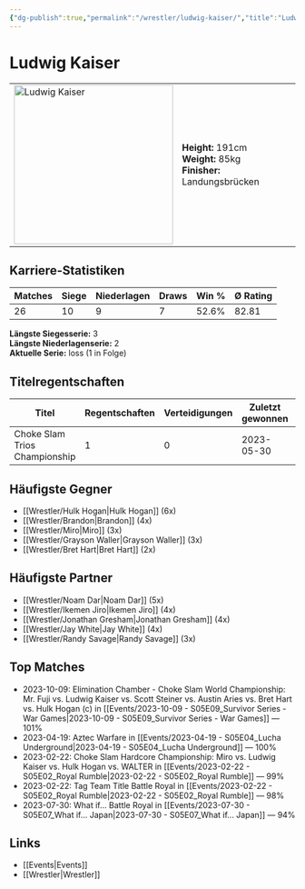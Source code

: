 ```yaml
---
{"dg-publish":true,"permalink":"/wrestler/ludwig-kaiser/","title":"Ludwig Kaiser","tags":["wrestler"],"noteIcon":""}
---
```



# Ludwig Kaiser

<table>
        <tr>
        <td><img src="https://github.com/CptSpaulding1980/choke-slam-wrestling/releases/download/images/Ludwig_Kaiser.png" width="280" alt="Ludwig Kaiser"></td>
        <td>
        <b>Height:</b> 191cm<br>
        <b>Weight:</b> 85kg<br>
        <b>Finisher:</b> Landungsbrücken<br>
        </td>
        </tr>
        </table>
        
## Karriere-Statistiken

| Matches | Siege | Niederlagen | Draws | Win % | Ø Rating |
|---------|-------|-------------|-------|-------|-----------|
| 26 | 10 | 9 | 7 | 52.6% | 82.81 |

**Längste Siegesserie:** 3<br>**Längste Niederlagenserie:** 2<br>**Aktuelle Serie:** loss (1 in Folge)

## Titelregentschaften
| Titel | Regentschaften | Verteidigungen | Zuletzt gewonnen | Aktuell |
|-------|---------------|----------------|------------------|---------|
| Choke Slam Trios Championship | 1 | 0 | 2023-05-30 |  |


## Häufigste Gegner
- [[Wrestler/Hulk Hogan\|Hulk Hogan]] (6x)
- [[Wrestler/Brandon\|Brandon]] (4x)
- [[Wrestler/Miro\|Miro]] (3x)
- [[Wrestler/Grayson Waller\|Grayson Waller]] (3x)
- [[Wrestler/Bret Hart\|Bret Hart]] (2x)

## Häufigste Partner
- [[Wrestler/Noam Dar\|Noam Dar]] (5x)
- [[Wrestler/Ikemen Jiro\|Ikemen Jiro]] (4x)
- [[Wrestler/Jonathan Gresham\|Jonathan Gresham]] (4x)
- [[Wrestler/Jay White\|Jay White]] (4x)
- [[Wrestler/Randy Savage\|Randy Savage]] (3x)

## Top Matches
- 2023-10-09: Elimination Chamber - Choke Slam World Championship: Mr. Fuji vs. Ludwig Kaiser vs. Scott Steiner vs. Austin Aries vs. Bret Hart vs. Hulk Hogan (c) in [[Events/2023-10-09 - S05E09_Survivor Series - War Games\|2023-10-09 - S05E09_Survivor Series - War Games]] — 101%
- 2023-04-19: Aztec Warfare in [[Events/2023-04-19 - S05E04_Lucha Underground\|2023-04-19 - S05E04_Lucha Underground]] — 100%
- 2023-02-22: Choke Slam Hardcore Championship: Miro vs. Ludwig Kaiser vs. Hulk Hogan vs. WALTER in [[Events/2023-02-22 - S05E02_Royal Rumble\|2023-02-22 - S05E02_Royal Rumble]] — 99%
- 2023-02-22: Tag Team Title Battle Royal in [[Events/2023-02-22 - S05E02_Royal Rumble\|2023-02-22 - S05E02_Royal Rumble]] — 98%
- 2023-07-30: What if... Battle Royal in [[Events/2023-07-30 - S05E07_What if... Japan\|2023-07-30 - S05E07_What if... Japan]] — 94%

## Links
- [[Events\|Events]]
- [[Wrestler\|Wrestler]]
